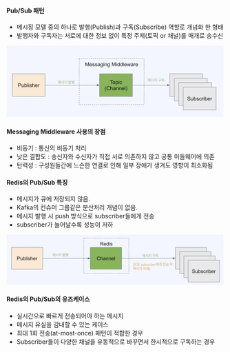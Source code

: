 #### Pub/Sub 패턴

- 메시징 모델 중의 하나로 발행(Publish)과 구독(Subscribe) 역할로 개념화 한 형태
- 발행자와 구독자는 서로에 대한 정보 없이 특정 주제(토픽 or 채널)를 매개로 송수신

![PubSub](../images/PubSub.png)

#### Messaging Middleware 사용의 장점

- 비동기 : 통신의 비동기 처리
- 낮은 결합도 : 송신자와 수신자가 직접 서로 의존하지 않고 공통 미들웨어에 의존
- 탄력성 : 구성원들간에 느슨한 연결로 인해 일부 장애가 생겨도 영향이 최소화됨

#### Redis의 Pub/Sub 특징

- 메시지가 큐에 저장되지 않음.
- Kafka의 컨슈머 그룹같은 분산처리 개념이 없음.
- 메시지 발행 시 push 방식으로 subscriber들에게 전송
- subscriber가 늘어날수록 성능이 저하

![RedisPubSub](../images/RedisPubSub.png)

#### Redis의 Pub/Sub의 유즈케이스

- 실시간으로 빠르게 전송되어야 하는 메시지
- 메시지 유실을 감내할 수 있는 케이스
- 최대 1회 전송(at-most-once) 패턴이 적합한 경우
- Subscriber들이 다양한 채널을 유동적으로 바꾸면서 한시적으로 구독하는 경우